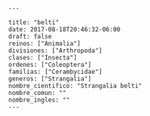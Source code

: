 
      ---

      title: "belti"
      date: 2017-08-18T20:46:32-06:00
      draft: false
      reinos: ["Animalia"]
      divisiones: ["Arthropoda"]
      clases: ["Insecta"]
      ordenes: ["Coleoptera"]
      familias: ["Cerambycidae"]
      generos: ["Strangalia"]
      nombre_cientifico: "Strangalia belti"
      nombre_comun: ""
      nombre_ingles: ""
      ---

      